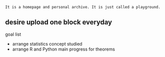 ```
It is a homepage and personal archive. It is just called a playground.
```
desire upload one block everyday
---
goal list
- arrange statistics concept studied
- arrange R and Python main progress for theorems

